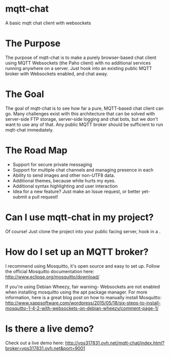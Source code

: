 # mqtt-chat
A basic mqtt chat client with websockets

# The Purpose
The purpose of mqtt-chat is to make a purely browser-based chat client using MQTT Websockets (the Paho client) with no additional services running anywhere on a server. Just hook into an existing public MQTT broker with Websockets enabled, and chat away.

# The Goal
The goal of mqtt-chat is to see how far a pure, MQTT-based chat client can go. Many challenges exist with this architecture that can be solved with server-side FTP storage, server-side logging and chat bots, but we don't want to use any of that. Any public MQTT broker should be sufficient to run mqtt-chat immediately.

# The Road Map
- Support for secure private messaging
- Support for multiple chat channels and managing presence in each
- Ability to send images and other non-UTF8 data.
- Additional themes, because white hurts my eyes.
- Additional syntax highlighting and user interaction
- Idea for a new feature? Just make an Issue request, or better yet- submit a pull request!

# Can I use mqtt-chat in my project?
Of course! Just clone the project into your public facing server, hook in a .

# How do I set up an MQTT broker?
I recommend using Mosquitto, it's open source and easy to set up. Follow the official Mosquitto documentation here: http://www.eclipse.org/mosquitto/download/

If you're using Debian Wheezy, fair warning- Websockets are not enabled when installing mosquitto using the apt package manager. For more information, here is a great blog post on how to manually install Mosquitto: http://www.xappsoftware.com/wordpress/2015/05/18/six-steps-to-install-mosquitto-1-4-2-with-websockets-on-debian-wheezy/comment-page-1/

# Is there a live demo?
Check out a live demo here: http://vps317831.ovh.net/mqtt-chat/index.html?broker=vps317831.ovh.net&port=9001
